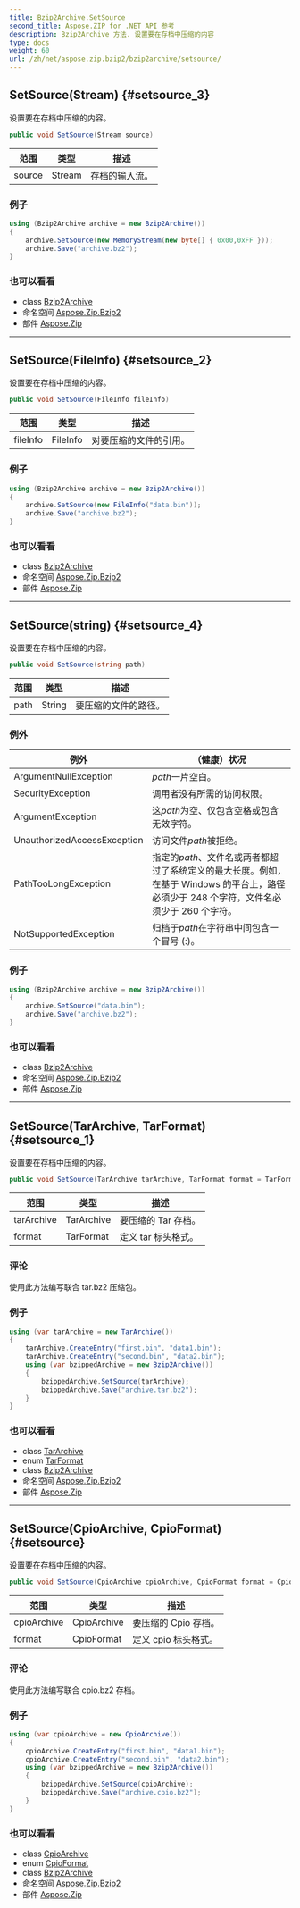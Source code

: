 ```yaml
---
title: Bzip2Archive.SetSource
second_title: Aspose.ZIP for .NET API 参考
description: Bzip2Archive 方法. 设置要在存档中压缩的内容
type: docs
weight: 60
url: /zh/net/aspose.zip.bzip2/bzip2archive/setsource/
---
```

## SetSource(Stream) {#setsource_3}

设置要在存档中压缩的内容。

```csharp
public void SetSource(Stream source)
```

| 范围 | 类型 | 描述 |
| --- | --- | --- |
| source | Stream | 存档的输入流。 |

### 例子

```csharp
using (Bzip2Archive archive = new Bzip2Archive()) 
{
    archive.SetSource(new MemoryStream(new byte[] { 0x00,0xFF }));
    archive.Save("archive.bz2");
}
```

### 也可以看看

* class [Bzip2Archive](../)
* 命名空间 [Aspose.Zip.Bzip2](../../bzip2archive/)
* 部件 [Aspose.Zip](../../../)

---

## SetSource(FileInfo) {#setsource_2}

设置要在存档中压缩的内容。

```csharp
public void SetSource(FileInfo fileInfo)
```

| 范围 | 类型 | 描述 |
| --- | --- | --- |
| fileInfo | FileInfo | 对要压缩的文件的引用。 |

### 例子

```csharp
using (Bzip2Archive archive = new Bzip2Archive()) 
{
    archive.SetSource(new FileInfo("data.bin"));
    archive.Save("archive.bz2");
}
```

### 也可以看看

* class [Bzip2Archive](../)
* 命名空间 [Aspose.Zip.Bzip2](../../bzip2archive/)
* 部件 [Aspose.Zip](../../../)

---

## SetSource(string) {#setsource_4}

设置要在存档中压缩的内容。

```csharp
public void SetSource(string path)
```

| 范围 | 类型 | 描述 |
| --- | --- | --- |
| path | String | 要压缩的文件的路径。 |

### 例外

| 例外 | （健康）状况 |
| --- | --- |
| ArgumentNullException | *path*一片空白。 |
| SecurityException | 调用者没有所需的访问权限。 |
| ArgumentException | 这*path*为空、仅包含空格或包含无效字符。 |
| UnauthorizedAccessException | 访问文件*path*被拒绝。 |
| PathTooLongException | 指定的*path*、文件名或两者都超过了系统定义的最大长度。例如，在基于 Windows 的平台上，路径必须少于 248 个字符，文件名必须少于 260 个字符。 |
| NotSupportedException | 归档于*path*在字符串中间包含一个冒号 (:)。 |

### 例子

```csharp
using (Bzip2Archive archive = new Bzip2Archive()) 
{
    archive.SetSource("data.bin");
    archive.Save("archive.bz2");
}
```

### 也可以看看

* class [Bzip2Archive](../)
* 命名空间 [Aspose.Zip.Bzip2](../../bzip2archive/)
* 部件 [Aspose.Zip](../../../)

---

## SetSource(TarArchive, TarFormat) {#setsource_1}

设置要在存档中压缩的内容。

```csharp
public void SetSource(TarArchive tarArchive, TarFormat format = TarFormat.UsTar)
```

| 范围 | 类型 | 描述 |
| --- | --- | --- |
| tarArchive | TarArchive | 要压缩的 Tar 存档。 |
| format | TarFormat | 定义 tar 标头格式。 |

### 评论

使用此方法编写联合 tar.bz2 压缩包。

### 例子

```csharp
using (var tarArchive = new TarArchive())
{
    tarArchive.CreateEntry("first.bin", "data1.bin");
    tarArchive.CreateEntry("second.bin", "data2.bin");
    using (var bzippedArchive = new Bzip2Archive())
    {
        bzippedArchive.SetSource(tarArchive);
        bzippedArchive.Save("archive.tar.bz2");
    }
}
```

### 也可以看看

* class [TarArchive](../../../aspose.zip.tar/tararchive/)
* enum [TarFormat](../../../aspose.zip.tar/tarformat/)
* class [Bzip2Archive](../)
* 命名空间 [Aspose.Zip.Bzip2](../../bzip2archive/)
* 部件 [Aspose.Zip](../../../)

---

## SetSource(CpioArchive, CpioFormat) {#setsource}

设置要在存档中压缩的内容。

```csharp
public void SetSource(CpioArchive cpioArchive, CpioFormat format = CpioFormat.OldAscii)
```

| 范围 | 类型 | 描述 |
| --- | --- | --- |
| cpioArchive | CpioArchive | 要压缩的 Cpio 存档。 |
| format | CpioFormat | 定义 cpio 标头格式。 |

### 评论

使用此方法编写联合 cpio.bz2 存档。

### 例子

```csharp
using (var cpioArchive = new CpioArchive())
{
    cpioArchive.CreateEntry("first.bin", "data1.bin");
    cpioArchive.CreateEntry("second.bin", "data2.bin");
    using (var bzippedArchive = new Bzip2Archive())
    {
        bzippedArchive.SetSource(cpioArchive);
        bzippedArchive.Save("archive.cpio.bz2");
    }
}
```

### 也可以看看

* class [CpioArchive](../../../aspose.zip.cpio/cpioarchive/)
* enum [CpioFormat](../../../aspose.zip.cpio/cpioformat/)
* class [Bzip2Archive](../)
* 命名空间 [Aspose.Zip.Bzip2](../../bzip2archive/)
* 部件 [Aspose.Zip](../../../)


